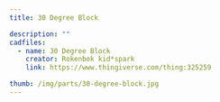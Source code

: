 ```yaml
---
title: 30 Degree Block

description: ""
cadfiles:
  - name: 30 Degree Block
    creator: Rokenbok kid*spark
    link: https://www.thingiverse.com/thing:325259

thumb: /img/parts/30-degree-block.jpg
---
```

